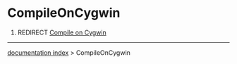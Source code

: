 # CompileOnCygwin
1.  REDIRECT [Compile on Cygwin](Compile_on_Cygwin.md)

---
[documentation index](../README.md) > CompileOnCygwin
